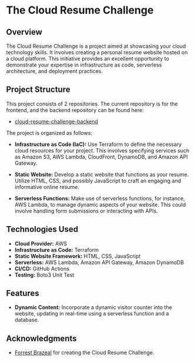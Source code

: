 # The Cloud Resume Challenge

## Overview

The Cloud Resume Challenge is a project aimed at showcasing your cloud technology skills. It involves creating a personal resume website hosted on a cloud platform. This initiative provides an excellent opportunity to demonstrate your expertise in infrastructure as code, serverless architecture, and deployment practices.

## Project Structure

This project consists of 2 repositories. The current repository is for the frontend, and the backend repository can be found here:

- [cloud-resume-challenge-backend](https://github.com/carawole/cloudchallenge-backend)

The project is organized as follows:

- **Infrastructure as Code (IaC):** Use Terraform to define the necessary cloud resources for your project. This involves specifying services such as Amazon S3, AWS Lambda, CloudFront, DynamoDB, and Amazon API Gateway.

- **Static Website:** Develop a static website that functions as your resume. Utilize HTML, CSS, and possibly JavaScript to craft an engaging and informative online resume.

- **Serverless Functions:** Make use of serverless functions, for instance, AWS Lambda, to manage dynamic aspects of your website. This could involve handling form submissions or interacting with APIs.

## Technologies Used

- **Cloud Provider:** AWS
- **Infrastructure as Code:** Terraform
- **Static Website Framework:** HTML, CSS, JavaScript
- **Serverless:** AWS Lambda, Amazon API Gateway, Amazon DynamoDB
- **CI/CD:** GitHub Actions
- **Testing:** Boto3 Unit Test

## Features

- **Dynamic Content:** Incorporate a dynamic visitor counter into the website, updating in real-time using a serverless function and a database.

## Acknowledgments

- [Forrest Brazeal](https://forrestbrazeal.com/) for creating the Cloud Resume Challenge.
